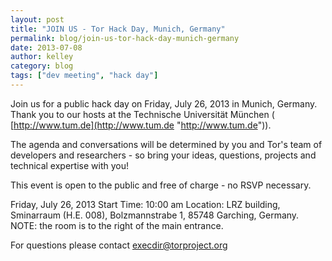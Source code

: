 ```yaml
---
layout: post
title: "JOIN US - Tor Hack Day, Munich, Germany"
permalink: blog/join-us-tor-hack-day-munich-germany
date: 2013-07-08
author: kelley
category: blog
tags: ["dev meeting", "hack day"]
---
```


Join us for a public hack day on Friday, July 26, 2013 in Munich, Germany. Thank you to our hosts at the Technische Universität München ( [http://www.tum.de](http://www.tum.de "http://www.tum.de")).

The agenda and conversations will be determined by you and Tor's team of developers and researchers - so bring your ideas, questions, projects and technical expertise with you!

This event is open to the public and free of charge - no RSVP necessary.

Friday, July 26, 2013
Start Time: 10:00 am
Location: LRZ building, Sminarraum (H.E. 008), Bolzmannstrabe 1, 85748 Garching,
Germany. NOTE: the room is to the right of the main entrance.

For questions please contact [execdir@torproject.org](mailto:execdir@torproject.org)

